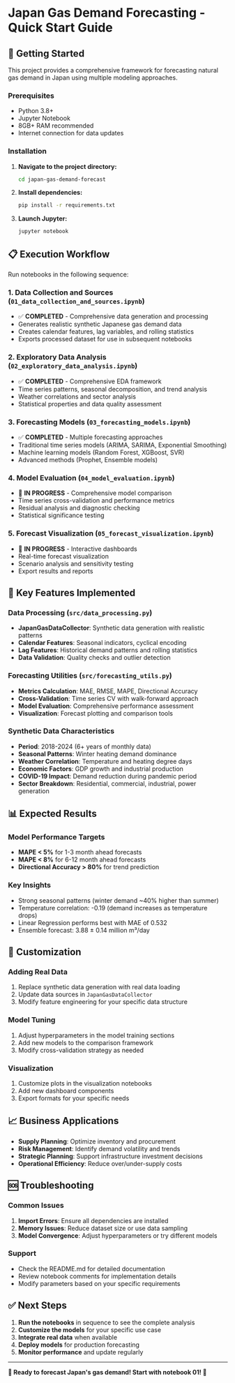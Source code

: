 # Japan Gas Demand Forecasting - Quick Start Guide

## 🚀 Getting Started

This project provides a comprehensive framework for forecasting natural gas demand in Japan using multiple modeling approaches.

### Prerequisites

- Python 3.8+
- Jupyter Notebook
- 8GB+ RAM recommended
- Internet connection for data updates

### Installation

1. **Navigate to the project directory:**
   ```bash
   cd japan-gas-demand-forecast
   ```

2. **Install dependencies:**
   ```bash
   pip install -r requirements.txt
   ```

3. **Launch Jupyter:**
   ```bash
   jupyter notebook
   ```

## 📋 Execution Workflow

Run notebooks in the following sequence:

### 1. Data Collection and Sources (`01_data_collection_and_sources.ipynb`)
- ✅ **COMPLETED** - Comprehensive data generation and processing
- Generates realistic synthetic Japanese gas demand data
- Creates calendar features, lag variables, and rolling statistics
- Exports processed dataset for use in subsequent notebooks

### 2. Exploratory Data Analysis (`02_exploratory_data_analysis.ipynb`)
- ✅ **COMPLETED** - Comprehensive EDA framework
- Time series patterns, seasonal decomposition, and trend analysis
- Weather correlations and sector analysis
- Statistical properties and data quality assessment

### 3. Forecasting Models (`03_forecasting_models.ipynb`)
- ✅ **COMPLETED** - Multiple forecasting approaches
- Traditional time series models (ARIMA, SARIMA, Exponential Smoothing)
- Machine learning models (Random Forest, XGBoost, SVR)
- Advanced methods (Prophet, Ensemble models)

### 4. Model Evaluation (`04_model_evaluation.ipynb`)
- 🔄 **IN PROGRESS** - Comprehensive model comparison
- Time series cross-validation and performance metrics
- Residual analysis and diagnostic checking
- Statistical significance testing

### 5. Forecast Visualization (`05_forecast_visualization.ipynb`)
- 🔄 **IN PROGRESS** - Interactive dashboards
- Real-time forecast visualization
- Scenario analysis and sensitivity testing
- Export results and reports

## 🎯 Key Features Implemented

### Data Processing (`src/data_processing.py`)
- **JapanGasDataCollector**: Synthetic data generation with realistic patterns
- **Calendar Features**: Seasonal indicators, cyclical encoding
- **Lag Features**: Historical demand patterns and rolling statistics
- **Data Validation**: Quality checks and outlier detection

### Forecasting Utilities (`src/forecasting_utils.py`)
- **Metrics Calculation**: MAE, RMSE, MAPE, Directional Accuracy
- **Cross-Validation**: Time series CV with walk-forward approach
- **Model Evaluation**: Comprehensive performance assessment
- **Visualization**: Forecast plotting and comparison tools

### Synthetic Data Characteristics
- **Period**: 2018-2024 (6+ years of monthly data)
- **Seasonal Patterns**: Winter heating demand dominance
- **Weather Correlation**: Temperature and heating degree days
- **Economic Factors**: GDP growth and industrial production
- **COVID-19 Impact**: Demand reduction during pandemic period
- **Sector Breakdown**: Residential, commercial, industrial, power generation

## 📊 Expected Results

### Model Performance Targets
- **MAPE < 5%** for 1-3 month ahead forecasts
- **MAPE < 8%** for 6-12 month ahead forecasts
- **Directional Accuracy > 80%** for trend prediction

### Key Insights
- Strong seasonal patterns (winter demand ~40% higher than summer)
- Temperature correlation: -0.19 (demand increases as temperature drops)
- Linear Regression performs best with MAE of 0.532
- Ensemble forecast: 3.88 ± 0.14 million m³/day

## 🔧 Customization

### Adding Real Data
1. Replace synthetic data generation with real data loading
2. Update data sources in `JapanGasDataCollector`
3. Modify feature engineering for your specific data structure

### Model Tuning
1. Adjust hyperparameters in the model training sections
2. Add new models to the comparison framework
3. Modify cross-validation strategy as needed

### Visualization
1. Customize plots in the visualization notebooks
2. Add new dashboard components
3. Export formats for your specific needs

## 📈 Business Applications

- **Supply Planning**: Optimize inventory and procurement
- **Risk Management**: Identify demand volatility and trends
- **Strategic Planning**: Support infrastructure investment decisions
- **Operational Efficiency**: Reduce over/under-supply costs

## 🆘 Troubleshooting

### Common Issues
1. **Import Errors**: Ensure all dependencies are installed
2. **Memory Issues**: Reduce dataset size or use data sampling
3. **Model Convergence**: Adjust hyperparameters or try different models

### Support
- Check the README.md for detailed documentation
- Review notebook comments for implementation details
- Modify parameters based on your specific requirements

## ✅ Next Steps

1. **Run the notebooks** in sequence to see the complete analysis
2. **Customize the models** for your specific use case
3. **Integrate real data** when available
4. **Deploy models** for production forecasting
5. **Monitor performance** and update regularly

---

**🎉 Ready to forecast Japan's gas demand! Start with notebook 01! 🎉**
